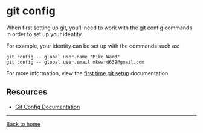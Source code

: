 # git config

When first setting up git, you'll need to work with the git config commands in order to set up your identity.

For example, your identity can be set up with the commands such as:

```
git config -- global user.name "Mike Ward"
git config -- global user.email mkward639@gmail.com
```

For more information, view the [first time git setup](https://git-scm.com/book/en/v2/Getting-Started-First-Time-Git-Setup) documentation.

## Resources

- [Git Config Documentation](https://git-scm.com/docs/git-config)

---

[Back to home](../README.md)
